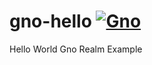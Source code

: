 # gno-hello [![Gno](https://github.com/moul/gno-hello/actions/workflows/gno.yml/badge.svg)](https://github.com/moul/gno-hello/actions/workflows/gno.yml)
Hello World Gno Realm Example
